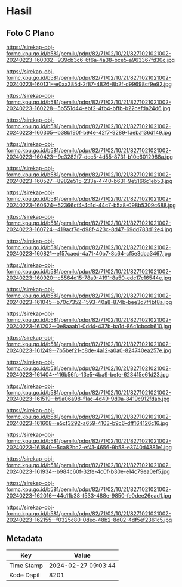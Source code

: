 # Hasil

## Foto C Plano

https://sirekap-obj-formc.kpu.go.id/b581/pemilu/pdpr/82/71/02/10/21/8271021021002-20240223-160032--939cb3c6-6f6a-4a38-bce5-a963367fd30c.jpg

https://sirekap-obj-formc.kpu.go.id/b581/pemilu/pdpr/82/71/02/10/21/8271021021002-20240223-160131--e0aa385d-2f87-4826-8b2f-d99698cf9e92.jpg

https://sirekap-obj-formc.kpu.go.id/b581/pemilu/pdpr/82/71/02/10/21/8271021021002-20240223-160228--5b551d44-ebf2-4fb4-bffb-b22cefda24d6.jpg

https://sirekap-obj-formc.kpu.go.id/b581/pemilu/pdpr/82/71/02/10/21/8271021021002-20240223-160305--b38b190f-b94e-42f7-9289-1aeba136d149.jpg

https://sirekap-obj-formc.kpu.go.id/b581/pemilu/pdpr/82/71/02/10/21/8271021021002-20240223-160423--9c3282f7-dec5-4d55-8731-b10e6012988a.jpg

https://sirekap-obj-formc.kpu.go.id/b581/pemilu/pdpr/82/71/02/10/21/8271021021002-20240223-160527--8982e515-233a-4740-b631-9e5166c1eb53.jpg

https://sirekap-obj-formc.kpu.go.id/b581/pemilu/pdpr/82/71/02/10/21/8271021021002-20240223-160624--52366cf4-4d1d-44c7-b5a8-098b5309c688.jpg

https://sirekap-obj-formc.kpu.go.id/b581/pemilu/pdpr/82/71/02/10/21/8271021021002-20240223-160724--419acf7d-d98f-423c-8d47-69dd783d12e4.jpg

https://sirekap-obj-formc.kpu.go.id/b581/pemilu/pdpr/82/71/02/10/21/8271021021002-20240223-160821--e157caed-4a71-40b7-8c64-cf5e3dca3467.jpg

https://sirekap-obj-formc.kpu.go.id/b581/pemilu/pdpr/82/71/02/10/21/8271021021002-20240223-160920--c5564d15-78a9-4191-8a50-edc17c16544e.jpg

https://sirekap-obj-formc.kpu.go.id/b581/pemilu/pdpr/82/71/02/10/21/8271021021002-20240223-161045--b70c7352-1593-40a8-874b-bee3d7f4bf8a.jpg

https://sirekap-obj-formc.kpu.go.id/b581/pemilu/pdpr/82/71/02/10/21/8271021021002-20240223-161202--0e8aaab1-0dd4-437b-ba1d-86c1cbccb610.jpg

https://sirekap-obj-formc.kpu.go.id/b581/pemilu/pdpr/82/71/02/10/21/8271021021002-20240223-161249--7b5bef21-c8de-4a12-a0a0-824740ea257e.jpg

https://sirekap-obj-formc.kpu.go.id/b581/pemilu/pdpr/82/71/02/10/21/8271021021002-20240223-161404--116b56fc-13e5-4ba9-befe-623415e61d23.jpg

https://sirekap-obj-formc.kpu.go.id/b581/pemilu/pdpr/82/71/02/10/21/8271021021002-20240223-161519--b9a06a98-f1ac-4d49-9d0a-8419c912fdab.jpg

https://sirekap-obj-formc.kpu.go.id/b581/pemilu/pdpr/82/71/02/10/21/8271021021002-20240223-161608--e5cf3292-a659-4103-b9c6-dff164126c16.jpg

https://sirekap-obj-formc.kpu.go.id/b581/pemilu/pdpr/82/71/02/10/21/8271021021002-20240223-161840--5ca82bc2-ef41-4656-9b58-e3740d4381e1.jpg

https://sirekap-obj-formc.kpu.go.id/b581/pemilu/pdpr/82/71/02/10/21/8271021021002-20240223-161934--b984c60f-32fe-4c0f-b30e-e14c79ea0ef5.jpg

https://sirekap-obj-formc.kpu.go.id/b581/pemilu/pdpr/82/71/02/10/21/8271021021002-20240223-162016--44c11b38-f533-488e-9850-fe0dee26ead1.jpg

https://sirekap-obj-formc.kpu.go.id/b581/pemilu/pdpr/82/71/02/10/21/8271021021002-20240223-162155--f0325c80-0dec-48b2-8d02-4df5ef2361c5.jpg


## Metadata

| Key        | Value               |
| ---------- | ------------------- |
| Time Stamp | 2024-02-27 09:03:44 |
| Kode Dapil | 8201                |



